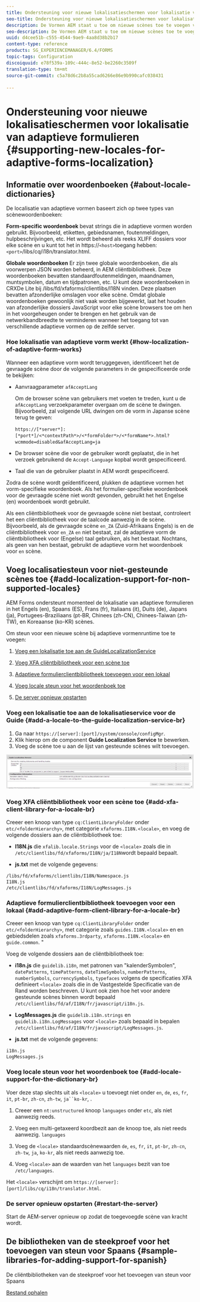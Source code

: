 ```yaml
---
title: Ondersteuning voor nieuwe lokalisatieschermen voor lokalisatie van adaptieve formulieren
seo-title: Ondersteuning voor nieuwe lokalisatieschermen voor lokalisatie van adaptieve formulieren
description: De Vormen AEM staat u toe om nieuwe scènes toe te voegen voor het lokaliseren van adaptieve vormen. De gesteunde scènes door gebrek zijn Engels, Frans, Duits, en Japanner.
seo-description: De Vormen AEM staat u toe om nieuwe scènes toe te voegen voor het lokaliseren van adaptieve vormen. De gesteunde scènes door gebrek zijn Engels, Frans, Duits, en Japanner.
uuid: d4cee51b-c555-4544-9ae9-4aa8d38b2b17
content-type: reference
products: SG_EXPERIENCEMANAGER/6.4/FORMS
topic-tags: Configuration
discoiquuid: e78f539a-109c-444c-8e52-be2260c3509f
translation-type: tm+mt
source-git-commit: c5a78d6c2b8a55cad6266e86e9b990cafc038431

---
```



# Ondersteuning voor nieuwe lokalisatieschermen voor lokalisatie van adaptieve formulieren {#supporting-new-locales-for-adaptive-forms-localization}

## Informatie over woordenboeken {#about-locale-dictionaries}

De localisatie van adaptieve vormen baseert zich op twee types van scènewoordenboeken:

**Form-specific woordenboek** bevat strings die in adaptieve vormen worden gebruikt. Bijvoorbeeld, etiketten, gebiedsnamen, foutenmeldingen, hulpbeschrijvingen, etc. Het wordt beheerd als reeks XLIFF dossiers voor elke scène en u kunt tot het in https://`<host>`toegang hebben:`<port>`/libs/cq/i18n/translator.html.

**Globale woordenboeken** Er zijn twee globale woordenboeken, die als voorwerpen JSON worden beheerd, in AEM cliëntbibliotheek. Deze woordenboeken bevatten standaardfoutenmeldingen, maandnamen, muntsymbolen, datum en tijdpatronen, etc. U kunt deze woordenboeken in CRXDe Lite bij /libs/fd/xfaforms/clientlibs/I18N vinden. Deze plaatsen bevatten afzonderlijke omslagen voor elke scène. Omdat globale woordenboeken gewoonlijk niet vaak worden bijgewerkt, laat het houden van afzonderlijke dossiers JavaScript voor elke scène browsers toe om hen in het voorgeheugen onder te brengen en het gebruik van de netwerkbandbreedte te verminderen wanneer het toegang tot van verschillende adaptieve vormen op de zelfde server.

### Hoe lokalisatie van adaptieve vorm werkt {#how-localization-of-adaptive-form-works}

Wanneer een adaptieve vorm wordt teruggegeven, identificeert het de gevraagde scène door de volgende parameters in de gespecificeerde orde te bekijken:

* Aanvraagparameter `afAcceptLang`

   Om de browser scène van gebruikers met voeten te treden, kunt u de `afAcceptLang` verzoekparameter overgaan om de scène te dwingen. Bijvoorbeeld, zal volgende URL dwingen om de vorm in Japanse scène terug te geven:

   `https://[*server*]:[*port*]/<*contextPath*>/<*formFolder*>/<*formName*>.html?wcmmode=disabled&afAcceptLang=ja`

* De browser scène die voor de gebruiker wordt geplaatst, die in het verzoek gebruikend de `Accept-Language` kopbal wordt gespecificeerd.

* Taal die van de gebruiker plaatst in AEM wordt gespecificeerd.

Zodra de scène wordt geïdentificeerd, plukken de adaptieve vormen het vorm-specifieke woordenboek. Als het formulier-specifieke woordenboek voor de gevraagde scène niet wordt gevonden, gebruikt het het Engelse (en) woordenboek wordt gebruikt.

Als een cliëntbibliotheek voor de gevraagde scène niet bestaat, controleert het een cliëntbibliotheek voor de taalcode aanwezig in de scène. Bijvoorbeeld, als de gevraagde scène `en_ZA` (Zuid-Afrikaans Engels) is en de cliëntbibliotheek voor `en_ZA` `en` niet bestaat, zal de adaptieve vorm de cliëntbibliotheek voor (Engelse) taal gebruiken, als het bestaat. Nochtans, als geen van hen bestaat, gebruikt de adaptieve vorm het woordenboek voor `en` scène.

## Voeg localisatiesteun voor niet-gesteunde scènes toe {#add-localization-support-for-non-supported-locales}

AEM Forms ondersteunt momenteel de lokalisatie van adaptieve formulieren in het Engels (en), Spaans (ES), Frans (fr), Italiaans (it), Duits (de), Japans (ja), Portugees-Braziliaans (pt-BR, Chinees (zh-CN), Chinees-Taiwan (zh-TW), en Koreaanse (ko-KR) scènes.

Om steun voor een nieuwe scène bij adaptieve vormenruntime toe te voegen:

1. [Voeg een lokalisatie toe aan de GuideLocalizationService](/help/forms/using/supporting-new-language-localization.md#p-add-a-locale-to-the-guide-localization-service-br-p)

1. [Voeg XFA cliëntbibliotheek voor een scène toe](/help/forms/using/supporting-new-language-localization.md#p-add-xfa-client-library-for-a-locale-br-p)

1. [Adaptieve formulierclientbibliotheek toevoegen voor een lokaal](/help/forms/using/supporting-new-language-localization.md#p-add-adaptive-form-client-library-for-a-locale-br-p)
1. [Voeg locale steun voor het woordenboek toe](/help/forms/using/supporting-new-language-localization.md#p-add-locale-support-for-the-dictionary-br-p)
1. [De server opnieuw opstarten](/help/forms/using/supporting-new-language-localization.md#p-restart-the-server-p)

### Voeg een lokalisatie toe aan de lokalisatieservice voor de Guide {#add-a-locale-to-the-guide-localization-service-br}

1. Ga naar `https://[server]:[port]/system/console/configMgr`.
1. Klik hierop om de component **Guide Localization Service** te bewerken.
1. Voeg de scène toe u aan de lijst van gesteunde scènes wilt toevoegen.

![GuideLocalizationService](assets/configservice.png)

### Voeg XFA cliëntbibliotheek voor een scène toe {#add-xfa-client-library-for-a-locale-br}

Creeer een knoop van type `cq:ClientLibraryFolder` onder `etc/<folderHierarchy>`, met categorie `xfaforms.I18N.<locale>`, en voeg de volgende dossiers aan de cliëntbibliotheek toe:

* **I18N.js** die `xfalib.locale.Strings` voor de `<locale>` zoals die in `/etc/clientlibs/fd/xfaforms/I18N/ja/I18N`wordt bepaald bepaalt.

* **js.txt** met de volgende gegevens:

```
/libs/fd/xfaforms/clientlibs/I18N/Namespace.js
I18N.js
/etc/clientlibs/fd/xfaforms/I18N/LogMessages.js
```

### Adaptieve formulierclientbibliotheek toevoegen voor een lokaal {#add-adaptive-form-client-library-for-a-locale-br}

Creeer een knoop van type `cq:ClientLibraryFolder` onder `etc/<folderHierarchy>`, met categorie zoals `guides.I18N.<locale>` en en gebiedsdelen zoals `xfaforms.3rdparty`, `xfaforms.I18N.<locale>` en `guide.common`. &quot;

Voeg de volgende dossiers aan de cliëntbibliotheek toe:

* **i18n.js** die `guidelib.i18n`, met patronen van &quot;kalenderSymbolen&quot;, `datePatterns`, `timePatterns`, `dateTimeSymbols`, `numberPatterns`, `numberSymbols`, `currencySymbols`, `typefaces` volgens de specificaties XFA definieert `<locale>` [](https://helpx.adobe.com/content/dam/Adobe/specs/xfa_spec_3_3.pdf)zoals die in de Vastgestelde Specificatie van de Rand worden beschreven. U kunt ook zien hoe het voor andere gesteunde scènes binnen wordt bepaald `/etc/clientlibs/fd/af/I18N/fr/javascript/i18n.js`.

* **LogMessages.js** die `guidelib.i18n.strings` en `guidelib.i18n.LogMessages` voor `<locale>` zoals bepaald in bepalen `/etc/clientlibs/fd/af/I18N/fr/javascript/LogMessages.js`.

* **js.txt** met de volgende gegevens:

```
i18n.js
LogMessages.js
```

### Voeg locale steun voor het woordenboek toe {#add-locale-support-for-the-dictionary-br}

Voer deze stap slechts uit als `<locale>` u toevoegt niet onder `en`, `de`, `es`, `fr`, `it`, `pt-br`, `zh-cn`, `zh-tw`, `ja``ko-kr`, .

1. Creeer een `nt:unstructured` knoop `languages` onder `etc`, als niet aanwezig reeds.

1. Voeg een multi-getaxeerd koordbezit aan de knoop toe, als niet reeds aanwezig. `languages`
1. Voeg de `<locale>` standaardscènewaarden `de`, `es`, `fr`, `it`, `pt-br`, `zh-cn`, `zh-tw`, `ja`, `ko-kr`, als niet reeds aanwezig toe.

1. Voeg `<locale>` aan de waarden van het `languages` bezit van toe `/etc/languages`.

Het `<locale>` verschijnt om `https://[server]:[port]/libs/cq/i18n/translator.html`.

### De server opnieuw opstarten {#restart-the-server}

Start de AEM-server opnieuw op zodat de toegevoegde scène van kracht wordt.

## De bibliotheken van de steekproef voor het toevoegen van steun voor Spaans {#sample-libraries-for-adding-support-for-spanish}

De cliëntbibliotheken van de steekproef voor het toevoegen van steun voor Spaans

[Bestand ophalen](assets/sample.zip)
